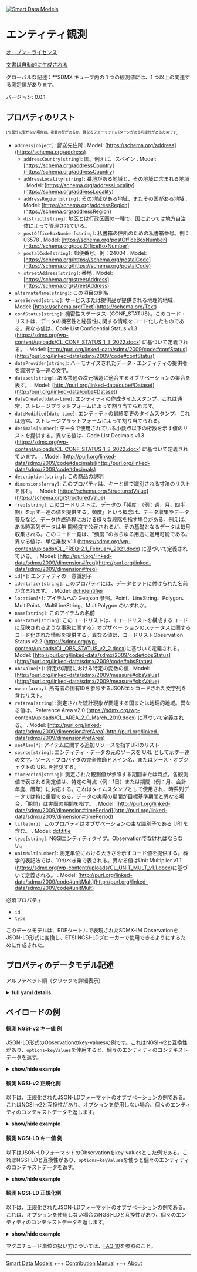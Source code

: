 <!-- 10-Header -->  
[![Smart Data Models](https://smartdatamodels.org/wp-content/uploads/2022/01/SmartDataModels_logo.png "Logo")](https://smartdatamodels.org)  
エンティティ観測  
========<!-- /10-Header -->  
<!-- 15-License -->  
[オープン・ライセンス](https://github.com/smart-data-models//dataModel.SDMX/blob/master/Observation/LICENSE.md)  
[文書は自動的に生成される](https://docs.google.com/presentation/d/e/2PACX-1vTs-Ng5dIAwkg91oTTUdt8ua7woBXhPnwavZ0FxgR8BsAI_Ek3C5q97Nd94HS8KhP-r_quD4H0fgyt3/pub?start=false&loop=false&delayms=3000#slide=id.gb715ace035_0_60)  
<!-- /15-License -->  
<!-- 20-Description -->  
グローバルな記述：**SDMX キューブ内の 1 つの観測値には、1 つ以上の関連する測定値があります。  
バージョン: 0.0.1  
<!-- /20-Description -->  
<!-- 30-PropertiesList -->  

## プロパティのリスト  

<sup><sub>[*] 属性に型がない場合は、複数の型があるか、異なるフォーマット/パターンがある可能性があるためです</sub></sup>。  
- `address[object]`: 郵送先住所  . Model: [https://schema.org/address](https://schema.org/address)	- `addressCountry[string]`: 国。例えば、スペイン  . Model: [https://schema.org/addressCountry](https://schema.org/addressCountry)  
	- `addressLocality[string]`: 番地がある地域と、その地域に含まれる地域  . Model: [https://schema.org/addressLocality](https://schema.org/addressLocality)  
	- `addressRegion[string]`: その地域がある地域、またその国がある地域  . Model: [https://schema.org/addressRegion](https://schema.org/addressRegion)  
	- `district[string]`: 地区とは行政区画の一種で、国によっては地方自治体によって管理されている。    
	- `postOfficeBoxNumber[string]`: 私書箱の住所のための私書箱番号。例：03578  . Model: [https://schema.org/postOfficeBoxNumber](https://schema.org/postOfficeBoxNumber)  
	- `postalCode[string]`: 郵便番号。例：24004  . Model: [https://schema.org/https://schema.org/postalCode](https://schema.org/https://schema.org/postalCode)  
	- `streetAddress[string]`: 番地  . Model: [https://schema.org/streetAddress](https://schema.org/streetAddress)  
- `alternateName[string]`: この項目の別名  - `areaServed[string]`: サービスまたは提供品が提供される地理的地域  . Model: [https://schema.org/Text](https://schema.org/Text)- `confStatus[string]`: 機密性ステータス（CONF_STATUS）。このコード・リストは、データの機密性と秘匿性に関する情報をコード化したものである。異なる値は、Code List Confidential Status v1.3 (https://sdmx.org/wp-content/uploads/CL_CONF_STATUS_1_3_2022.docx) に基づいて定義される。  . Model: [http://purl.org/linked-data/sdmx/2009/code#confStatus](http://purl.org/linked-data/sdmx/2009/code#confStatus)- `dataProvider[string]`: ハーモナイズされたデータ・エンティティの提供者を識別する一連の文字。  - `dataset[string]`: ある共通の次元構造に適合するオブザベーションの集合を表す。  . Model: [http://purl.org/linked-data/cube#Dataset](http://purl.org/linked-data/cube#Dataset)- `dateCreated[date-time]`: エンティティの作成タイムスタンプ。これは通常、ストレージプラットフォームによって割り当てられます。  - `dateModified[date-time]`: エンティティの最終変更のタイムスタンプ。これは通常、ストレージプラットフォームによって割り当てられる。  - `decimals[number]`: データで使用されている小数点以下の桁数を示す値のリストを提供する。異なる値は、Code List Decimals v1.3 (https://sdmx.org/wp-content/uploads/CL_CONF_STATUS_1_3_2022.docx) に基づいて定義されています。  . Model: [http://purl.org/linked-data/sdmx/2009/code#decimals](http://purl.org/linked-data/sdmx/2009/code#decimals)- `description[string]`: この商品の説明  - `dimensions[array]`: このプロパティは、キーと値で識別される寸法のリストを含む。  . Model: [https://schema.org/StructuredValue](https://schema.org/StructuredValue)- `freq[string]`: このコードリストは、データの「頻度」（例：週、月、四半期）を示す一連の値を提供する。頻度」という概念は、データ収集やデータ普及など、データ作成過程における様々な段階を指す場合がある。例えば、ある時系列データは年 間頻度で公表されるが、その基礎となるデータは毎月収集される。このコード一覧は、"頻度 "のあらゆる用途に適用可能である。異なる値は、単位乗数 v1.1 (https://sdmx.org/wp-content/uploads/CL_FREQ-2.1_February_2021.docx) に基づいて定義されている。  . Model: [http://purl.org/linked-data/sdmx/2009/dimension#freq](http://purl.org/linked-data/sdmx/2009/dimension#freq)- `id[*]`: エンティティの一意識別子  - `identifier[string]`: このプロパティには、データセットに付けられた名前が含まれます。  . Model: [dct:identifier](dct:identifier)- `location[*]`: アイテムへの Geojson 参照。Point、LineString、Polygon、MultiPoint、MultiLineString、MultiPolygon のいずれか。  - `name[string]`: このアイテムの名前  - `obsStatus[string]`: このコードリストは、（コードリストを構成するコードに反映されるような事象に関する）オブザベー ションのステータスに関するコード化された情報を提供する。異なる値は、コードリストObservation Status v2.2 (https://sdmx.org/wp-content/uploads/CL_OBS_STATUS_v2_2.docx)に基づいて定義される。  . Model: [http://purl.org/linked-data/sdmx/2009/code#obsStatus](http://purl.org/linked-data/sdmx/2009/code#obsStatus)- `obsValue[*]`: 特定の期間における特定の変数の値  . Model: [http://purl.org/linked-data/sdmx/2009/measure#obsValue](http://purl.org/linked-data/sdmx/2009/measure#obsValue)- `owner[array]`: 所有者の固有IDを参照するJSONエンコードされた文字列を含むリスト。  - `refArea[string]`: 測定された統計現象が関連する国または地理的地域。異なる値は、Reference Area v2.0 (https://sdmx.org/wp-content/uploads/CL_AREA_2_0_March_2019.docx) に基づいて定義される。  . Model: [http://purl.org/linked-data/sdmx/2009/dimension#refArea](http://purl.org/linked-data/sdmx/2009/dimension#refArea)- `seeAlso[*]`: アイテムに関する追加リソースを指すURIのリスト  - `source[string]`: エンティティ・データの元のソースを URL として示す一連の文字。ソース・プロバイダの完全修飾ドメイン名、またはソース・オブジェクトの URL を推奨する。  - `timePeriod[string]`: 測定された観測値が参照する期間または時点。各観測値で表される測定値は、特定の時点（例：1日）または期間（例：月、会計年度、暦年）に対応する。これはタイムスタンプとして使用され、時系列データでは特に重要である。データの実際の期間が目標基準期間と異なる場合、「期間」は実際の期間を指す。  . Model: [http://purl.org/linked-data/sdmx/2009/dimension#timePeriod](http://purl.org/linked-data/sdmx/2009/dimension#timePeriod)- `title[uri]`: このプロパティはオブザベーションの主な識別子である URI を含む。  . Model: [dct:title](dct:title)- `type[string]`: NGSIエンティティタイプ。Observationでなければならない。  - `unitMult[number]`: 測定単位における大きさを示すコード値を提供する。科学的表記法では、10のべき乗で表される。異なる値はUnit Multiplier v1.1 (https://sdmx.org/wp-content/uploads/CL_UNIT_MULT_v1.1.docx)に基づいて定義される。  . Model: [http://purl.org/linked-data/sdmx/2009/code#unitMult](http://purl.org/linked-data/sdmx/2009/code#unitMult)<!-- /30-PropertiesList -->  
<!-- 35-RequiredProperties -->  
必須プロパティ  
- `id`  - `type`  <!-- /35-RequiredProperties -->  
<!-- 40-RequiredProperties -->  
このデータモデルは、RDFタートルで表現されたSDMX-IM ObservationをJSON-LD形式に変換し、ETSI NGSI-LDブローカーで使用できるようにするために作成された。  
<!-- /40-RequiredProperties -->  
<!-- 50-DataModelHeader -->  
## プロパティのデータモデル記述  
アルファベット順（クリックで詳細表示）  
<!-- /50-DataModelHeader -->  
<!-- 60-ModelYaml -->  
<details><summary><strong>full yaml details</strong></summary>    
```yaml  
Observation:    
  description: 'A single observation in the SDMX Cube, may have one or more associated measured values'    
  properties:    
    address:    
      description: The mailing address    
      properties:    
        addressCountry:    
          description: 'The country. For example, Spain'    
          type: string    
          x-ngsi:    
            model: https://schema.org/addressCountry    
            type: Property    
        addressLocality:    
          description: 'The locality in which the street address is, and which is in the region'    
          type: string    
          x-ngsi:    
            model: https://schema.org/addressLocality    
            type: Property    
        addressRegion:    
          description: 'The region in which the locality is, and which is in the country'    
          type: string    
          x-ngsi:    
            model: https://schema.org/addressRegion    
            type: Property    
        district:    
          description: 'A district is a type of administrative division that, in some countries, is managed by the local government'    
          type: string    
          x-ngsi:    
            type: Property    
        postOfficeBoxNumber:    
          description: 'The post office box number for PO box addresses. For example, 03578'    
          type: string    
          x-ngsi:    
            model: https://schema.org/postOfficeBoxNumber    
            type: Property    
        postalCode:    
          description: 'The postal code. For example, 24004'    
          type: string    
          x-ngsi:    
            model: https://schema.org/https://schema.org/postalCode    
            type: Property    
        streetAddress:    
          description: The street address    
          type: string    
          x-ngsi:    
            model: https://schema.org/streetAddress    
            type: Property    
        streetNr:    
          description: Number identifying a specific property on a public street    
          type: string    
          x-ngsi:    
            type: Property    
      type: object    
      x-ngsi:    
        model: https://schema.org/address    
        type: Property    
    alternateName:    
      description: An alternative name for this item    
      type: string    
      x-ngsi:    
        type: Property    
    areaServed:    
      description: The geographic area where a service or offered item is provided    
      type: string    
      x-ngsi:    
        model: https://schema.org/Text    
        type: Property    
    confStatus:    
      description: 'Confidentiality Status (CONF_STATUS). This code list provides coded information about the sensitivity and confidentiality status of the data. The different values are defined based in Code List Confidentially Status v1.3 (https://sdmx.org/wp-content/uploads/CL_CONF_STATUS_1_3_2022.docx)'    
      enum:    
        - F    
        - N    
        - C    
        - D    
        - S    
        - A    
        - O    
        - T    
        - G    
        - M    
        - E    
        - P    
      type: string    
      x-ngsi:    
        model: "http://purl.org/linked-data/sdmx/2009/code#confStatus"    
        type: Property    
    dataProvider:    
      description: A sequence of characters identifying the provider of the harmonised data entity    
      type: string    
      x-ngsi:    
        type: Property    
    dataset:    
      anyOf:    
        - description: Identifier format of any NGSI entity    
          maxLength: 256    
          minLength: 1    
          pattern: ^[\w\-\.\{\}\$\+\*\[\]`|~^@!,:\\]+$    
          type: string    
          x-ngsi:    
            type: Property    
        - description: Identifier format of any NGSI entity    
          format: uri    
          type: string    
          x-ngsi:    
            type: Property    
      description: 'Represents a collection of observations, conforming to some common dimensional structure'    
      type: string    
      x-ngsi:    
        model: "http://purl.org/linked-data/cube#Dataset"    
        type: Relationship    
    dateCreated:    
      description: Entity creation timestamp. This will usually be allocated by the storage platform    
      format: date-time    
      type: string    
      x-ngsi:    
        type: Property    
    dateModified:    
      description: Timestamp of the last modification of the entity. This will usually be allocated by the storage platform    
      format: date-time    
      type: string    
      x-ngsi:    
        type: Property    
    decimals:    
      description: 'Provide a list of values showing the number of decimal digits used in the data. The different values are defined based in Code List Decimals v1.3 (https://sdmx.org/wp-content/uploads/CL_CONF_STATUS_1_3_2022.docx)'    
      maximum: 15    
      minimum: 0    
      type: number    
      x-ngsi:    
        model: "http://purl.org/linked-data/sdmx/2009/code#decimals"    
        type: Property    
    description:    
      description: A description of this item    
      type: string    
      x-ngsi:    
        type: Property    
    dimensions:    
      description: This property contains the list of dimensions identified by its key and value    
      items:    
        properties:    
          key:    
            type: string    
          value:    
            type: string    
        type: object    
      type: array    
      x-ngsi:    
        model: https://schema.org/StructuredValue    
        type: Property    
    freq:    
      description: 'This code list provides a set of values indicating the ''frequency'' of the data (e.g. weekly, monthly, quarterly). The concept “frequency” may refer to various stages in the production process, e.g. data collection or data dissemination. For example, a time series could be disseminated at annual frequency, but the underlying data are compiled monthly. The code list is applicable for all different uses of “frequency”. The different values are defined based in Unit Multiplier v1.1 (https://sdmx.org/wp-content/uploads/CL_FREQ-2.1_February_2021.docx)'    
      pattern: ^_[OUZ]|[SQBNI]|OA|OM|[AMWDH]_*[0-9]*$    
      type: string    
      x-ngsi:    
        model: "http://purl.org/linked-data/sdmx/2009/dimension#freq"    
        type: Property    
    id:    
      anyOf:    
        - description: Identifier format of any NGSI entity    
          maxLength: 256    
          minLength: 1    
          pattern: ^[\w\-\.\{\}\$\+\*\[\]`|~^@!,:\\]+$    
          type: string    
          x-ngsi:    
            type: Property    
        - description: Identifier format of any NGSI entity    
          format: uri    
          type: string    
          x-ngsi:    
            type: Property    
      description: Unique identifier of the entity    
      x-ngsi:    
        type: Property    
    identifier:    
      description: This property contains a name given to the Dataset    
      type: string    
      x-ngsi:    
        model: dct:identifier    
        type: Property    
    location:    
      description: 'Geojson reference to the item. It can be Point, LineString, Polygon, MultiPoint, MultiLineString or MultiPolygon'    
      oneOf:    
        - description: Geojson reference to the item. Point    
          properties:    
            bbox:    
              items:    
                type: number    
              minItems: 4    
              type: array    
            coordinates:    
              items:    
                type: number    
              minItems: 2    
              type: array    
            type:    
              enum:    
                - Point    
              type: string    
          required:    
            - type    
            - coordinates    
          title: GeoJSON Point    
          type: object    
          x-ngsi:    
            type: GeoProperty    
        - description: Geojson reference to the item. LineString    
          properties:    
            bbox:    
              items:    
                type: number    
              minItems: 4    
              type: array    
            coordinates:    
              items:    
                items:    
                  type: number    
                minItems: 2    
                type: array    
              minItems: 2    
              type: array    
            type:    
              enum:    
                - LineString    
              type: string    
          required:    
            - type    
            - coordinates    
          title: GeoJSON LineString    
          type: object    
          x-ngsi:    
            type: GeoProperty    
        - description: Geojson reference to the item. Polygon    
          properties:    
            bbox:    
              items:    
                type: number    
              minItems: 4    
              type: array    
            coordinates:    
              items:    
                items:    
                  items:    
                    type: number    
                  minItems: 2    
                  type: array    
                minItems: 4    
                type: array    
              type: array    
            type:    
              enum:    
                - Polygon    
              type: string    
          required:    
            - type    
            - coordinates    
          title: GeoJSON Polygon    
          type: object    
          x-ngsi:    
            type: GeoProperty    
        - description: Geojson reference to the item. MultiPoint    
          properties:    
            bbox:    
              items:    
                type: number    
              minItems: 4    
              type: array    
            coordinates:    
              items:    
                items:    
                  type: number    
                minItems: 2    
                type: array    
              type: array    
            type:    
              enum:    
                - MultiPoint    
              type: string    
          required:    
            - type    
            - coordinates    
          title: GeoJSON MultiPoint    
          type: object    
          x-ngsi:    
            type: GeoProperty    
        - description: Geojson reference to the item. MultiLineString    
          properties:    
            bbox:    
              items:    
                type: number    
              minItems: 4    
              type: array    
            coordinates:    
              items:    
                items:    
                  items:    
                    type: number    
                  minItems: 2    
                  type: array    
                minItems: 2    
                type: array    
              type: array    
            type:    
              enum:    
                - MultiLineString    
              type: string    
          required:    
            - type    
            - coordinates    
          title: GeoJSON MultiLineString    
          type: object    
          x-ngsi:    
            type: GeoProperty    
        - description: Geojson reference to the item. MultiLineString    
          properties:    
            bbox:    
              items:    
                type: number    
              minItems: 4    
              type: array    
            coordinates:    
              items:    
                items:    
                  items:    
                    items:    
                      type: number    
                    minItems: 2    
                    type: array    
                  minItems: 4    
                  type: array    
                type: array    
              type: array    
            type:    
              enum:    
                - MultiPolygon    
              type: string    
          required:    
            - type    
            - coordinates    
          title: GeoJSON MultiPolygon    
          type: object    
          x-ngsi:    
            type: GeoProperty    
      x-ngsi:    
        type: GeoProperty    
    name:    
      description: The name of this item    
      type: string    
      x-ngsi:    
        type: Property    
    obsStatus:    
      description: 'This code list provides coded information about the status of an observation (with respect events such as the ones reflected in the codes composing the code list). The different values are defined based in Code List Observation Status v2.2 (https://sdmx.org/wp-content/uploads/CL_OBS_STATUS_v2_2.docx)'    
      enum:    
        - A    
        - B    
        - D    
        - E    
        - F    
        - G    
        - I    
        - K    
        - W    
        - O    
        - M    
        - P    
        - S    
        - L    
        - H    
        - Q    
        - J    
        - N    
        - U    
        - V    
      type: string    
      x-ngsi:    
        model: "http://purl.org/linked-data/sdmx/2009/code#obsStatus"    
        type: Property    
    obsValue:    
      description: The value of a particular variable at a particular period    
      oneOf:    
        - type: string    
        - type: number    
      x-ngsi:    
        model: "http://purl.org/linked-data/sdmx/2009/measure#obsValue"    
        type: Property    
    owner:    
      description: A List containing a JSON encoded sequence of characters referencing the unique Ids of the owner(s)    
      items:    
        anyOf:    
          - description: Identifier format of any NGSI entity    
            maxLength: 256    
            minLength: 1    
            pattern: ^[\w\-\.\{\}\$\+\*\[\]`|~^@!,:\\]+$    
            type: string    
            x-ngsi:    
              type: Property    
          - description: Identifier format of any NGSI entity    
            format: uri    
            type: string    
            x-ngsi:    
              type: Property    
        description: Unique identifier of the entity    
        x-ngsi:    
          type: Property    
      type: array    
      x-ngsi:    
        type: Property    
    refArea:    
      description: 'The country or geographic area to which the measured statistical phenomenon relates. The different values are defined based in Reference Area v2.0 (https://sdmx.org/wp-content/uploads/CL_AREA_2_0_March_2019.docx)'    
      type: string    
      x-ngsi:    
        model: "http://purl.org/linked-data/sdmx/2009/dimension#refArea"    
        type: Property    
    seeAlso:    
      description: list of uri pointing to additional resources about the item    
      oneOf:    
        - items:    
            format: uri    
            type: string    
          minItems: 1    
          type: array    
        - format: uri    
          type: string    
      x-ngsi:    
        type: Property    
    source:    
      description: 'A sequence of characters giving the original source of the entity data as a URL. Recommended to be the fully qualified domain name of the source provider, or the URL to the source object'    
      type: string    
      x-ngsi:    
        type: Property    
    timePeriod:    
      description: 'The period of time or point in time to which the measured observation refers. The measurement represented by each observation corresponds to a specific point in time (e.g. a single day) or a period (e.g. a month, a fiscal year, or a calendar year). This is used as a time stamp and is of particular importance for time series data. In cases where the actual time period of the data differs from the target reference period, “time period” refers to the actual period'    
      type: string    
      x-ngsi:    
        model: "http://purl.org/linked-data/sdmx/2009/dimension#timePeriod"    
        type: Property    
    title:    
      description: 'This property contains the main identifier for the Observation, the URI'    
      format: uri    
      type: string    
      x-ngsi:    
        model: dct:title    
        type: Property    
    type:    
      description: NGSI entity type. It has to be Observation    
      enum:    
        - Observation    
      type: string    
      x-ngsi:    
        type: Property    
    unitMult:    
      description: 'Provide code values for indicating the magnitude in the units of measurements. In scientific notation, expressed as ten raised to the power of the number. The different values are defined based in Unit Multiplier v1.1 (https://sdmx.org/wp-content/uploads/CL_UNIT_MULT_v1.1.docx)'    
      maximum: 13    
      minimum: 0    
      type: number    
      x-ngsi:    
        model: "http://purl.org/linked-data/sdmx/2009/code#unitMult"    
        type: Property    
  required:    
    - id    
    - type    
  type: object    
  x-derived-from: https://raw.githubusercontent.com/UKGovLD/publishing-statistical-data/master/specs/src/main/vocab/cube.ttl    
  x-disclaimer: 'Redistribution and use in source and binary forms, with or without modification, are permitted  provided that the license conditions are met. Copyleft (c) 2022 Contributors to Smart Data Models Program'    
  x-license-url: https://github.com/smart-data-models/dataModel.SDMX/blob/master/Observation/LICENSE.md    
  x-model-schema: https://smart-data-models.github.io/SDMX/Observation/schema.json    
  x-model-tags: Interstat    
  x-version: 0.0.1    
```  
</details>    
<!-- /60-ModelYaml -->  
<!-- 70-MiddleNotes -->  
<!-- /70-MiddleNotes -->  
<!-- 80-Examples -->  
## ペイロードの例  
#### 観測 NGSI-v2 キー値 例  
JSON-LD形式のObservationのkey-valuesの例です。これはNGSI-v2と互換性があり、`options=keyValues`を使用すると、個々のエンティティのコンテキストデータを返す。  
<details><summary><strong>show/hide example</strong></summary>    
```json  
{  
  "id": "urn:ngsi-ld:SDMX:Observation:obs-A-N-BE-W2-S1-S1-NA-B1G-_Z-A-_Z-XDC-V-N-2012",  
  "type": "Observation",  
  "title": "http://bauhaus/jeuDeDonnees/ds1002/obs-A-N-BE-W2-S1-S1-NA-B1G-_Z-A-_Z-XDC-V-N-2012",  
  "identifier": "obs-A-N-BE-W2-S1-S1-NA-B1G-_Z-A-_Z-XDC-V-N-2012",  
  "dataSet": "urn:ngsi-ld:CatalogueDCAT-AP:ds1002",  
  "confStatus": "F",  
  "decimals": 1,  
  "obsStatus": "A",  
  "unitMult": 6,  
  "freq": "A",  
  "refArea": "BE",  
  "timePeriod": "2012",  
  "obsValue": 3016.9,  
  "dimensions": [  
    {  
      "key": "urn:ngsi-ld:DimensionProperty:d3002",  
      "value": "urn:ngsi-ld:Concept:N"  
    },  
    {  
      "key": "urn:ngsi-ld:DimensionProperty:d3004",  
      "value": "W2"  
    },  
    {  
      "key": "urn:ngsi-ld:DimensionProperty:d3005",  
      "value": "S1"  
    },  
    {  
      "key": "urn:ngsi-ld:DimensionProperty:d3006",  
      "value": "S1"  
    },  
    {  
      "key": "urn:ngsi-ld:DimensionProperty:d3007",  
      "value": "B"  
    },  
    {  
      "key": "urn:ngsi-ld:DimensionProperty:d3008",  
      "value": "B1G"  
    },  
    {  
      "key": "urn:ngsi-ld:DimensionProperty:d3009",  
      "value": "_Z"  
    },  
    {  
      "key": "urn:ngsi-ld:DimensionProperty:d3010",  
      "value": "A"  
    },  
    {  
      "key": "urn:ngsi-ld:DimensionProperty:d3011",  
      "value": "_Z"  
    },  
    {  
      "key": "urn:ngsi-ld:DimensionProperty:d3012",  
      "value": "XDC"  
    },  
    {  
      "key": "urn:ngsi-ld:DimensionProperty:d3013",  
      "value": "V"  
    },  
    {  
      "key": "urn:ngsi-ld:DimensionProperty:d3014",  
      "value": "N"  
    }  
  ]  
}  
```  
</details>  
#### 観測 NGSI-v2 正規化例  
以下は、正規化されたJSON-LDフォーマットのオブザベーションの例である。これはNGSI-v2と互換性があり、オプションを使用しない場合、個々のエンティティのコンテキストデータを返します。  
<details><summary><strong>show/hide example</strong></summary>    
```json  
{  
  "id": "urn:ngsi-ld:SDMX:Observation:obs-A-N-BE-W2-S1-S1-NA-B1G-_Z-A-_Z-XDC-V-N-2012",  
  "type": "Observation",  
  "title": {  
    "type": "Text",  
    "value": "http://bauhaus/jeuDeDonnees/ds1002/obs-A-N-BE-W2-S1-S1-NA-B1G-_Z-A-_Z-XDC-V-N-2012"  
  },  
  "identifier": {  
    "type": "Text",  
    "value": "obs-A-N-BE-W2-S1-S1-NA-B1G-_Z-A-_Z-XDC-V-N-2012"  
  },  
  "dataSet": {  
    "type": "Text",  
    "value": "urn:ngsi-ld:CatalogueDCAT-AP:ds1002"  
  },  
  "confStatus": {  
    "type": "Text",  
    "value": "F"  
  },  
  "decimals": {  
    "type": "Number",  
    "value": 1  
  },  
  "obsStatus": {  
    "type": "Text",  
    "value": "A"  
  },  
  "unitMult": {  
    "type": "Number",  
    "value": 6  
  },  
  "freq": {  
    "type": "Text",  
    "value": "A"  
  },  
  "refArea": {  
    "type": "Text",  
    "value": "BE"  
  },  
  "timePeriod": {  
    "type": "Text",  
    "value": "2012"  
  },  
  "obsValue": {  
    "type": "Number",  
    "value": 3016.9  
  },  
  "dimensions": {  
    "type": "array",  
    "value": [  
      {  
        "key": "urn:ngsi-ld:DimensionProperty:d3002",  
        "value": "urn:ngsi-ld:Concept:N"  
      },  
      {  
        "key": "urn:ngsi-ld:DimensionProperty:d3004",  
        "value": "W2"  
      },  
      {  
        "key": "urn:ngsi-ld:DimensionProperty:d3005",  
        "value": "S1"  
      },  
      {  
        "key": "urn:ngsi-ld:DimensionProperty:d3006",  
        "value": "S1"  
      },  
      {  
        "key": "urn:ngsi-ld:DimensionProperty:d3007",  
        "value": "B"  
      },  
      {  
        "key": "urn:ngsi-ld:DimensionProperty:d3008",  
        "value": "B1G"  
      },  
      {  
        "key": "urn:ngsi-ld:DimensionProperty:d3009",  
        "value": "_Z"  
      },  
      {  
        "key": "urn:ngsi-ld:DimensionProperty:d3010",  
        "value": "A"  
      },  
      {  
        "key": "urn:ngsi-ld:DimensionProperty:d3011",  
        "value": "_Z"  
      },  
      {  
        "key": "urn:ngsi-ld:DimensionProperty:d3012",  
        "value": "XDC"  
      },  
      {  
        "key": "urn:ngsi-ld:DimensionProperty:d3013",  
        "value": "V"  
      },  
      {  
        "key": "urn:ngsi-ld:DimensionProperty:d3014",  
        "value": "N"  
      }  
    ]  
  }  
}  
```  
</details>  
#### 観測 NGSI-LD キー値 例  
以下はJSON-LDフォーマットのObservationをkey-valuesとした例である。これはNGSI-LDと互換性があり、`options=keyValues`を使うと個々のエンティティのコンテキストデータを返す。  
<details><summary><strong>show/hide example</strong></summary>    
```json  
{  
  "id": "urn:ngsi-ld:SDMX:Observation:obs-A-N-BE-W2-S1-S1-NA-B1G-_Z-A-_Z-XDC-V-N-2012",  
  "type": "Observation",  
  "title": "http://bauhaus/jeuDeDonnees/ds1002/obs-A-N-BE-W2-S1-S1-NA-B1G-_Z-A-_Z-XDC-V-N-2012",  
  "identifier": "obs-A-N-BE-W2-S1-S1-NA-B1G-_Z-A-_Z-XDC-V-N-2012",  
  "dataSet": "urn:ngsi-ld:CatalogueDCAT-AP:ds1002",  
  "confStatus": "F",  
  "decimals": 1,  
  "obsStatus": "A",  
  "unitMult": 6,  
  "freq": "A",  
  "refArea": "BE",  
  "timePeriod": "2012",  
  "obsValue": 3016.9,  
  "dimensions": [  
    {  
      "key": "urn:ngsi-ld:DimensionProperty:d3002",  
      "value": "urn:ngsi-ld:Concept:N"  
    },  
    {  
      "key": "urn:ngsi-ld:DimensionProperty:d3004",  
      "value": "W2"  
    },  
    {  
      "key": "urn:ngsi-ld:DimensionProperty:d3005",  
      "value": "S1"  
    },  
    {  
      "key": "urn:ngsi-ld:DimensionProperty:d3006",  
      "value": "S1"  
    },  
    {  
      "key": "urn:ngsi-ld:DimensionProperty:d3007",  
      "value": "B"  
    },  
    {  
      "key": "urn:ngsi-ld:DimensionProperty:d3008",  
      "value": "B1G"  
    },  
    {  
      "key": "urn:ngsi-ld:DimensionProperty:d3009",  
      "value": "_Z"  
    },  
    {  
      "key": "urn:ngsi-ld:DimensionProperty:d3010",  
      "value": "A"  
    },  
    {  
      "key": "urn:ngsi-ld:DimensionProperty:d3011",  
      "value": "_Z"  
    },  
    {  
      "key": "urn:ngsi-ld:DimensionProperty:d3012",  
      "value": "XDC"  
    },  
    {  
      "key": "urn:ngsi-ld:DimensionProperty:d3013",  
      "value": "V"  
    },  
    {  
      "key": "urn:ngsi-ld:DimensionProperty:d3014",  
      "value": "N"  
    }  
  ],  
  "@context": [  
    "https://raw.githubusercontent.com/smart-data-models/dataModel.SDMX/master/context.jsonld"  
  ]  
}  
```  
</details>  
#### 観測 NGSI-LD 正規化例  
以下は、正規化されたJSON-LDフォーマットのオブザベーションの例である。これは、オプションを使用しない場合のNGSI-LDと互換性があり、個々のエンティティのコンテキストデータを返します。  
<details><summary><strong>show/hide example</strong></summary>    
```json  
{  
  "id": "urn:ngsi-ld:SDMX:Observation:obs-A-N-BE-W2-S1-S1-NA-B1G-_Z-A-_Z-XDC-V-N-2012",  
  "type": "Observation",  
  "title": {  
    "type": "Property",  
    "value": "http://bauhaus/jeuDeDonnees/ds1002/obs-A-N-BE-W2-S1-S1-NA-B1G-_Z-A-_Z-XDC-V-N-2012"  
  },  
  "identifier": {  
    "type": "Property",  
    "value": "obs-A-N-BE-W2-S1-S1-NA-B1G-_Z-A-_Z-XDC-V-N-2012"  
  },  
  "dataSet": {  
    "type": "Property",  
    "object": "urn:ngsi-ld:CatalogueDCAT-AP:ds1002"  
  },  
  "confStatus": {  
    "type": "Property",  
    "value": "F"  
  },  
  "decimals": {  
    "type": "Property",  
    "value": 1  
  },  
  "obsStatus": {  
    "type": "Property",  
    "value": "A"  
  },  
  "unitMult": {  
    "type": "Property",  
    "value": 6  
  },  
  "freq": {  
    "type": "Property",  
    "value": "A"  
  },  
  "refArea": {  
    "type": "Property",  
    "value": "BE"  
  },  
  "timePeriod": {  
    "type": "Property",  
    "value": "2012"  
  },  
  "obsValue": {  
    "type": "Property",  
    "value": 3016.9  
  },  
  "dimensions": {  
    "type": "Property",  
    "value": [  
      {  
        "key": "urn:ngsi-ld:DimensionProperty:d3002",  
        "value": "urn:ngsi-ld:Concept:N"  
      },  
      {  
        "key": "urn:ngsi-ld:DimensionProperty:d3004",  
        "value": "W2"  
      },  
      {  
        "key": "urn:ngsi-ld:DimensionProperty:d3005",  
        "value": "S1"  
      },  
      {  
        "key": "urn:ngsi-ld:DimensionProperty:d3006",  
        "value": "S1"  
      },  
      {  
        "key": "urn:ngsi-ld:DimensionProperty:d3007",  
        "value": "B"  
      },  
      {  
        "key": "urn:ngsi-ld:DimensionProperty:d3008",  
        "value": "B1G"  
      },  
      {  
        "key": "urn:ngsi-ld:DimensionProperty:d3009",  
        "value": "_Z"  
      },  
      {  
        "key": "urn:ngsi-ld:DimensionProperty:d3010",  
        "value": "A"  
      },  
      {  
        "key": "urn:ngsi-ld:DimensionProperty:d3011",  
        "value": "_Z"  
      },  
      {  
        "key": "urn:ngsi-ld:DimensionProperty:d3012",  
        "value": "XDC"  
      },  
      {  
        "key": "urn:ngsi-ld:DimensionProperty:d3013",  
        "value": "V"  
      },  
      {  
        "key": "urn:ngsi-ld:DimensionProperty:d3014",  
        "value": "N"  
      }  
    ]  
  },  
  "@context": [  
    "https://raw.githubusercontent.com/smart-data-models/dataModel.SDMX/master/context.jsonld"  
  ]  
}  
```  
</details><!-- /80-Examples -->  
<!-- 90-FooterNotes -->  
<!-- /90-FooterNotes -->  
<!-- 95-Units -->  
マグニチュード単位の扱い方については、[FAQ 10](https://smartdatamodels.org/index.php/faqs/)を参照のこと。  
<!-- /95-Units -->  
<!-- 97-LastFooter -->  
---  
[Smart Data Models](https://smartdatamodels.org) +++ [Contribution Manual](https://bit.ly/contribution_manual) +++ [About](https://bit.ly/Introduction_SDM)<!-- /97-LastFooter -->  
